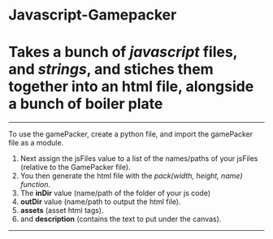 # Javascript-Gamepacker

# Takes a bunch of *javascript* files, and *strings*, and stiches them together into an html file, alongside a bunch of boiler plate

---
To use the gamePacker, create a python file, and import the gamePacker file as a module.

1. Next assign the jsFiles value to a list of the names/paths of your jsFiles (relative to the GamePacker file).
2. You then generate the html file with the *pack(width, height, name) function*.
3. The **inDir** value (name/path of the folder of your js code)
4. **outDir** value (name/path to output the html file).
5. **assets** (asset html tags).
6. and **description** (contains the text to put under the canvas).

---
